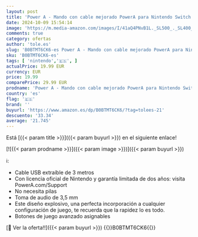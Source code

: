 ```yaml
---
layout: post
title: 'Power A - Mando con cable mejorado PowerA para Nintendo Switch - Bob-omb Blast'
date: 2024-10-09 15:54:14
image: 'https://m.media-amazon.com/images/I/41aQ4PNvB1L._SL500_._SL400_.jpg'
comments: true
category: ofertas
author: 'tole.es'
slug: 'B0BTMT6CK6-es Power A - Mando con cable mejorado PowerA para Nintendo...'
sku: 'B0BTMT6CK6-es'
tags: [ 'nintendo','🇪🇸', ]
actualPrice: 19.99 EUR
currency: EUR
price: 19.99
comparePrice: 29.99 EUR
prodname: 'Power A - Mando con cable mejorado PowerA para Nintendo Switch - Bob-omb Blast'
country: 'es'
flag: '🇪🇸'
brand: ''
buyurl: 'https://www.amazon.es/dp/B0BTMT6CK6/?tag=tolees-21'
descuento: '33.34'
average: '21.745'
---
```


Está [{{< param title >}}]({{< param buyurl >}}) en el siguiente enlace!

[![{{< param prodname >}}]({{< param image >}})]({{< param buyurl >}})

ℹ️:

- Cable USB extraíble de 3 metros
- Con licencia oficial de Nintendo y garantía limitada de dos años: visita PowerA.com/Support
- No necesita pilas
- Toma de audio de 3,5 mm
- Este diseño explosivo, una perfecta incorporación a cualquier configuración de juego, te recuerda que la rapidez lo es todo.
- Botones de juego avanzado asignables

[🛒 Ver la oferta!!]({{< param buyurl >}})
{{<world>}}B0BTMT6CK6{{</world>}}

